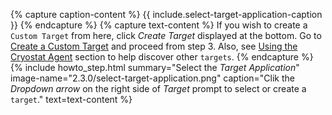 {% capture caption-content %}
  {{ include.select-target-application-caption }}
{% endcapture %}
{% capture text-content %}
  If you wish to create a <code>Custom Target</code> from here, click <i>Create Target</i> displayed at the bottom. Go to <a href='#create-a-custom-target'> Create a Custom Target</a> and proceed from step 3.
  Also, see <a href='#using-the-cryostat-agent'> Using the Cryostat Agent</a> section to help discover other <code>targets</code>.
{% endcapture %}
{% include howto_step.html
  summary="Select the <i>Target Application</i>"
  image-name="2.3.0/select-target-application.png"
  caption="Clik the <i>Dropdown arrow</i> on the right side of <i>Target</i> prompt to select or create a <code>target</code>."
  text=text-content
%}
